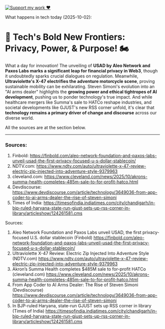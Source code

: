 [![Support my work ❤️](https://img.shields.io/badge/Support%20my%20work%20❤️-orange?style=for-the-badge&logo=patreon&logoColor=white)](https://www.patreon.com/c/evertonics)

What happens in tech today (2025-10-02):

# 🚀 Tech's Bold New Frontiers: Privacy, Power, & Purpose! 🏍️

What a day for innovation! The unveiling of **USAD by Aleo Network and Paxos Labs marks a significant leap for financial privacy in Web3**, though it undoubtedly sparks crucial dialogues on regulation. Meanwhile, **Ultraviolette's X-47 electrifies the adventure motorcycle scene**, proving sustainable mobility can be exhilarating. Steven Simoni's evolution into an "AI arms dealer" highlights the **growing power and ethical tightropes of AI development**, pushing us to ponder technology's true impact. And while healthcare mergers like Summa's sale to HATCo reshape industries, and societal developments like GJUST's new RSS corner unfold, it's clear that **technology remains a primary driver of change and discourse** across our diverse world.

All the sources are at the section below.

---
### Sources:
1.  Finbold: https://finbold.com/aleo-network-foundation-and-paxos-labs-unveil-usad-the-first-privacy-focused-u-s-dollar-stablecoin/
2.  NDTV.com: https://www.ndtv.com/auto/ultraviolette-x-47-review-electric-zip-injected-into-adventure-style-9379963
3.  cleveland.com: https://www.cleveland.com/news/2025/10/akrons-summa-health-completes-485m-sale-to-for-profit-hatco.html
4.  Devdiscourse: https://www.devdiscourse.com/article/technology/3649036-from-app-coder-to-ai-arms-dealer-the-rise-of-steven-simoni
5.  Times of India: https://timesofindia.indiatimes.com/city/chandigarh/in-bjp-ruled-haryana-state-run-gjust-sets-up-rss-corner-in-library/articleshow/124261581.cms

Sources:
1. Aleo Network Foundation and Paxos Labs unveil USAD, the first privacy-focused U.S. dollar stablecoin (Finbold)
   https://finbold.com/aleo-network-foundation-and-paxos-labs-unveil-usad-the-first-privacy-focused-u-s-dollar-stablecoin/
2. Ultraviolette X-47 Review: Electric Zip Injected Into Adventure Style (NDTV.com)
   https://www.ndtv.com/auto/ultraviolette-x-47-review-electric-zip-injected-into-adventure-style-9379963
3. Akron’s Summa Health completes $485M sale to for-profit HATCo (cleveland.com)
   https://www.cleveland.com/news/2025/10/akrons-summa-health-completes-485m-sale-to-for-profit-hatco.html
4. From App Coder to AI Arms Dealer: The Rise of Steven Simoni (Devdiscourse)
   https://www.devdiscourse.com/article/technology/3649036-from-app-coder-to-ai-arms-dealer-the-rise-of-steven-simoni
5. In BJP-ruled Haryana, state-run GJUST sets up RSS corner in library (Times of India)
   https://timesofindia.indiatimes.com/city/chandigarh/in-bjp-ruled-haryana-state-run-gjust-sets-up-rss-corner-in-library/articleshow/124261581.cms
